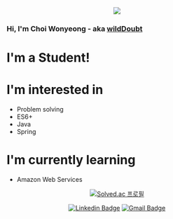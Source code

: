 <div align=center>
<img src="https://capsule-render.vercel.app/api?type=rect&text=Wonyeong Choi&fontAlign=30&fontSize=30&desc=Welcome%20My%20Github&descAlign=60&descAlignY=50&theme=radical" />
</div>

### Hi, I'm Choi Wonyeong - aka [wildDoubt][website]
<!--
**wildDoubt/wildDoubt** is a ✨ _special_ ✨ repository because its `README.md` (this file) appears on your GitHub profile.

Here are some ideas to get you started:

- 🔭 I’m currently working on ...
- 🌱 I’m currently learning ...
- 👯 I’m looking to collaborate on ...
- 🤔 I’m looking for help with ...
- 💬 Ask me about ...
- 📫 How to reach me: ...
- 😄 Pronouns: ...
- ⚡ Fun fact: ...
-->

# I'm a Student!

# I'm interested in
- Problem solving
- ES6+
- Java
- Spring

# I'm currently learning
- Amazon Web Services

<div align=center>
  
[![Solved.ac 프로필](http://mazassumnida.wtf/api/v2/generate_badge?boj=vng598)](https://solved.ac/vng598)

</div>

<!-- [![codeforces](https://cp-logo.vercel.app/codeforces/wildDoubt)](https://codeforces.com/profile/wildDoubt) -->

<div align=center>
  
[![Linkedin Badge](https://img.shields.io/badge/-LinkedIn-blue?style=flat-square&logo=Linkedin&logoColor=white&link=https://www.linkedin.com/in/wonyeong-choi-3a4543124/)](https://www.linkedin.com/in/wonyeong-choi-3a4543124/)
[![Gmail Badge](https://img.shields.io/badge/-Gmail-d14836?style=flat-square&logo=Gmail&logoColor=white&link=mailto:coma01155@gmail.com)](mailto:coma01155@gmail.com)
  
</div>


[website]: https://wilddoubt.github.io/
